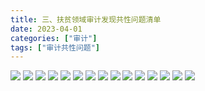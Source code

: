 ```yaml
---
title: 三、扶贫领域审计发现共性问题清单
date: 2023-04-01
categories: ["审计"]
tags: ["审计共性问题"]
---
```

![](https://jsd.cdn.zzko.cn/gh/richffan/img@main/audit/审计发现共性问题清单/三-扶贫领域审计发现共性问题清单/扶贫领域审计发现共性问题清单_页面_023.webp)
![](https://jsd.cdn.zzko.cn/gh/richffan/img@main/audit/审计发现共性问题清单/三-扶贫领域审计发现共性问题清单/扶贫领域审计发现共性问题清单_页面_024.webp)
![](https://jsd.cdn.zzko.cn/gh/richffan/img@main/audit/审计发现共性问题清单/三-扶贫领域审计发现共性问题清单/扶贫领域审计发现共性问题清单_页面_025.webp)
![](https://jsd.cdn.zzko.cn/gh/richffan/img@main/audit/审计发现共性问题清单/三-扶贫领域审计发现共性问题清单/扶贫领域审计发现共性问题清单_页面_026.webp)
![](https://jsd.cdn.zzko.cn/gh/richffan/img@main/audit/审计发现共性问题清单/三-扶贫领域审计发现共性问题清单/扶贫领域审计发现共性问题清单_页面_027.webp)
![](https://jsd.cdn.zzko.cn/gh/richffan/img@main/audit/审计发现共性问题清单/三-扶贫领域审计发现共性问题清单/扶贫领域审计发现共性问题清单_页面_028.webp)
![](https://jsd.cdn.zzko.cn/gh/richffan/img@main/audit/审计发现共性问题清单/三-扶贫领域审计发现共性问题清单/扶贫领域审计发现共性问题清单_页面_029.webp)
![](https://jsd.cdn.zzko.cn/gh/richffan/img@main/audit/审计发现共性问题清单/三-扶贫领域审计发现共性问题清单/扶贫领域审计发现共性问题清单_页面_030.webp)
![](https://jsd.cdn.zzko.cn/gh/richffan/img@main/audit/审计发现共性问题清单/三-扶贫领域审计发现共性问题清单/扶贫领域审计发现共性问题清单_页面_031.webp)
![](https://jsd.cdn.zzko.cn/gh/richffan/img@main/audit/审计发现共性问题清单/三-扶贫领域审计发现共性问题清单/扶贫领域审计发现共性问题清单_页面_032.webp)
![](https://jsd.cdn.zzko.cn/gh/richffan/img@main/audit/审计发现共性问题清单/三-扶贫领域审计发现共性问题清单/扶贫领域审计发现共性问题清单_页面_033.webp)
![](https://jsd.cdn.zzko.cn/gh/richffan/img@main/audit/审计发现共性问题清单/三-扶贫领域审计发现共性问题清单/扶贫领域审计发现共性问题清单_页面_034.webp)
![](https://jsd.cdn.zzko.cn/gh/richffan/img@main/audit/审计发现共性问题清单/三-扶贫领域审计发现共性问题清单/扶贫领域审计发现共性问题清单_页面_035.webp)
![](https://jsd.cdn.zzko.cn/gh/richffan/img@main/audit/审计发现共性问题清单/三-扶贫领域审计发现共性问题清单/扶贫领域审计发现共性问题清单_页面_036.webp)
![](https://jsd.cdn.zzko.cn/gh/richffan/img@main/audit/审计发现共性问题清单/三-扶贫领域审计发现共性问题清单/扶贫领域审计发现共性问题清单_页面_037.webp)

